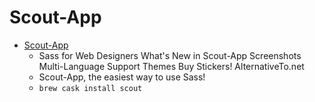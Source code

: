 # Scout-App
- [Scout-App](https://scout-app.io/)
  -  Sass for Web Designers What's New in Scout-App Screenshots Multi-Language Support Themes Buy Stickers! AlternativeTo.net
  - Scout-App, the easiest way to use Sass!
  - `brew cask install scout`
